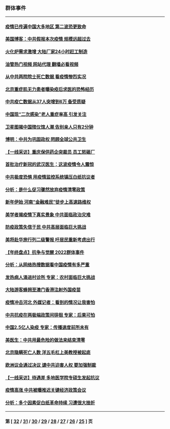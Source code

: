### 群体事件
---
#### [疫情已传遍中国大多地区 第二波恐更致命](../../pages/ncid279/n13914332.md?01290845) 
#### [美国博客：中共假报本次疫情 规模远超过去](../../pages/ncid279/n13912604.md?01290845) 
#### [火化炉需求激增 大陆厂家24小时赶工制造](../../pages/ncid279/n13912205.md?01290845) 
#### [油管热门视频 网站代理 翻墙必看视频](http://138.2.39.72:81/youtube.html?epic-marker?01290845)
#### [从中共两院院士死亡数据 看疫情惨烈实况](../../pages/ncid279/n13910619.md?01290845) 
#### [北京重症肌无力患者曝染疫后求医的恐怖经历](../../pages/ncid279/n13909480.md?01290845) 
#### [中共疫亡数据从37人突增到6万 备受质疑](../../pages/ncid279/n13907051.md?01290845) 
#### [中国现“二次感染”老人重症率高 引发关注](../../pages/ncid279/n13906493.md?01290845) 
#### [卫星图揭中国殡仪馆人潮 告别亲人只有2分钟](../../pages/ncid279/n13904053.md?01290845) 
#### [博明：中共为巩固政权 罔顾全球公共卫生](../../pages/ncid279/n13901752.md?01290845) 
#### [【一线采访】重庆保供药企突裁员 员工怒砸厂](../../pages/ncid279/n13901673.md?01290845) 
#### [首批治疗新冠的武汉医生：这波疫情令人震惊](../../pages/ncid279/n13900313.md?01290845) 
#### [中共极度恐惧 用疫情监控系统镇压白纸抗议者](../../pages/ncid279/n13900225.md?01290845) 
#### [分析：是什么促习骤然放弃疫情清零政策](../../pages/ncid279/n13899652.md?01290845) 
#### [新年伊始 河南“金融难民”徒步上高速路维权](../../pages/ncid279/n13897842.md?01290845) 
#### [美学者揭疫情下真实景象 中共面临政治灾难](../../pages/ncid279/n13896569.md?01290845) 
#### [防疫政策失信于民 中共高层面临巨大挑战](../../pages/ncid279/n13894627.md?01290845) 
#### [美将赴华旅行列二级警报 吁居民重新考虑出行](../../pages/ncid279/n13894518.md?01290845) 
#### [【年终盘点】抗争与觉醒 2022群体事件](../../pages/ncid279/n13888314.md?01290845) 
#### [分析：从网络热搜数据看中国疫情有多严重](../../pages/ncid279/n13893186.md?01290845) 
#### [发热病人涌进村诊所 专家：农村面临巨大挑战](../../pages/ncid279/n13892271.md?01290845) 
#### [大陆游客蜂拥至澳门香港注射外国疫苗](../../pages/ncid279/n13892276.md?01290845) 
#### [疫情冲击河北 外媒记者：看到的情况让我害怕](../../pages/ncid279/n13891260.md?01290845) 
#### [中共抗疫在两极端政策间徘徊 专家：后果可怕](../../pages/ncid279/n13891235.md?01290845) 
#### [中国2.5亿人染疫 专家：传播速度前所未有](../../pages/ncid279/n13890708.md?01290845) 
#### [美医生：中共用最危险的做法来结束清零](../../pages/ncid279/n13889983.md?01290845) 
#### [北京隐瞒死亡人数 洋五毛杠上美教授被起底](../../pages/ncid279/n13886904.md?01290845) 
#### [欧洲议会通过决议 谴中共迫害人权 要加强制裁](../../pages/ncid279/n13885670.md?01290845) 
#### [【一线采访】待遇差 多地医学院专硕生发起抗议](../../pages/ncid279/n13883914.md?01290845) 
#### [疫情高涨 中共被曝推迟关键经济政策会议](../../pages/ncid279/n13884170.md?01290845) 
#### [分析：多个因素促白纸革命持续 习遭很大挫折](../../pages/ncid279/n13872455.md?01290845) 

---
#### 第 [ [32](./32.md?01290845) / [31](./31.md?01290845) / [30](./30.md?01290845) / [29](./29.md?01290845) / [28](./28.md?01290845) / [27](./27.md?01290845) / [26](./26.md?01290845) / [25](./25.md?01290845) ] 页
